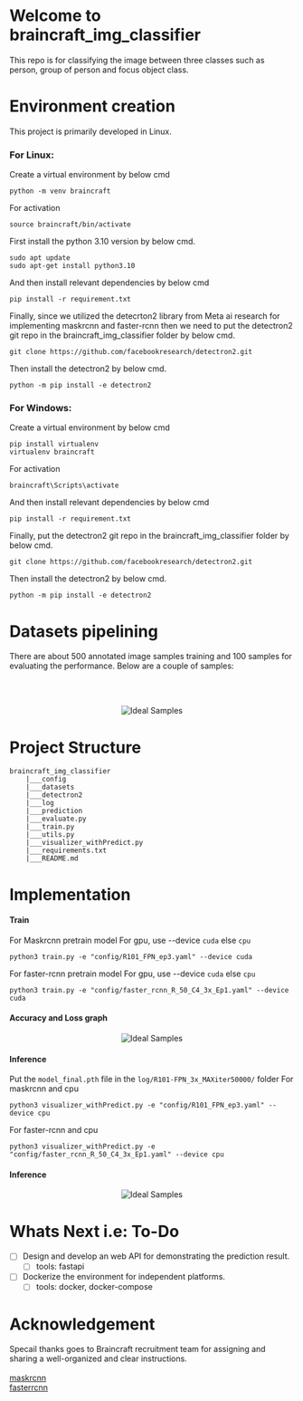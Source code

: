 # Welcome to braincraft_img_classifier
This repo is for classifying the image between three classes such as person, group of person and focus object class. 
# Environment creation

This project is primarily developed in Linux. <br/>
### For Linux: <br />
Create a virtual environment by below cmd <br />
```
python -m venv braincraft
```
For activation <br />
```
source braincraft/bin/activate
```
First install the python 3.10 version by below cmd.

```
sudo apt update
sudo apt-get install python3.10
```
And then install relevant dependencies by below cmd <br />

```
pip install -r requirement.txt
```
Finally, since we utilized the detecrton2 library from Meta ai research for implementing maskrcnn and faster-rcnn 
then we need to put the detectron2 git repo in the braincraft_img_classifier folder by below cmd.

```
git clone https://github.com/facebookresearch/detectron2.git
```
Then install the detectron2 by below cmd.
```
python -m pip install -e detectron2
```
### For Windows: <br />
Create a virtual environment by below cmd <br />
```
pip install virtualenv
virtualenv braincraft
```
For activation <br />
```
braincraft\Scripts\activate
``` 
And then install relevant dependencies by below cmd <br />

```
pip install -r requirement.txt
```
Finally, put the detectron2 git repo in the braincraft_img_classifier folder by below cmd.

```
git clone https://github.com/facebookresearch/detectron2.git
```
Then install the detectron2 by below cmd.
```
python -m pip install -e detectron2
```


# Datasets pipelining
There are about 500 annotated image samples training and 100 samples for evaluating the performance. Below are a couple of samples: <br/>
 
<br/> <br/>
<p align="center">
  <img src="" title="Ideal Samples">
 </p>


# Project Structure
    
    braincraft_img_classifier
        |___config
        |___datasets
        |___detectron2
        |___log
        |___prediction
        |___evaluate.py
        |___train.py
        |___utils.py
        |___visualizer_withPredict.py
        |___requirements.txt
        |___README.md


# Implementation


#### Train <br />
For Maskrcnn pretrain model
For gpu, use --device `cuda` else `cpu` <br/>
```
python3 train.py -e "config/R101_FPN_ep3.yaml" --device cuda 
```
For faster-rcnn pretrain model
For gpu, use --device `cuda` else `cpu` <br/>
```
python3 train.py -e "config/faster_rcnn_R_50_C4_3x_Ep1.yaml" --device cuda 
```

#### Accuracy and Loss graph 
<p align="center">
  <img src="" title="Ideal Samples">
 </p>

#### Inference  <br/> 

Put the `model_final.pth` file in the `log/R101-FPN_3x_MAXiter50000/` folder
For maskrcnn and cpu
```
python3 visualizer_withPredict.py -e "config/R101_FPN_ep3.yaml" --device cpu
```
For faster-rcnn and cpu
```
python3 visualizer_withPredict.py -e "config/faster_rcnn_R_50_C4_3x_Ep1.yaml" --device cpu
```

#### Inference  <br/>
<p align="center">
  <img src="" title="Ideal Samples">
 </p>

# Whats Next i.e: To-Do  <br/>

- [ ] Design and develop an web API for demonstrating the prediction result. <br/>
    - [ ] tools: fastapi <br/>
- [ ] Dockerize the environment for independent platforms.  <br/>
    - [ ] tools: docker, docker-compose <br/>

# Acknowledgement
Specail thanks goes to Braincraft recruitment team for assigning and sharing a well-organized and clear instructions. <br/> <br/>
[maskrcnn](https://arxiv.org/abs/1703.06870)  <br/>
[fasterrcnn](https://arxiv.org/abs/1703.06870)  <br/>

